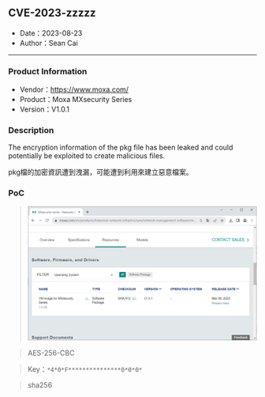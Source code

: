## CVE-2023-zzzzz

- Date：2023-08-23
- Author：Sean Cai

---

### Product Information

- Vendor：https://www.moxa.com/
- Product：Moxa MXsecurity Series
- Version：V1.0.1

### Description

The encryption information of the pkg file has been leaked and could potentially be exploited to create malicious files.

pkg檔的加密資訊遭到洩漏，可能遭到利用來建立惡意檔案。

### PoC

> ![](./images/1.png)

> AES-256-CBC

> Key：`*4*0*F***************0*0*0*`

> sha256